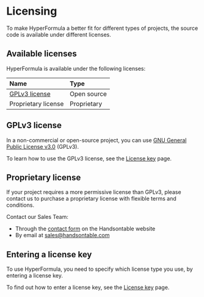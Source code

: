 # Licensing

To make HyperFormula a better fit for different types of projects, the source code is available under different licenses.

## Available licenses

HyperFormula is available under the following licenses:


| Name                                                                                  | Type        |
|:--------------------------------------------------------------------------------------|:------------|
| [GPLv3 license](https://github.com/handsontable/hyperformula/blob/master/LICENSE.txt) | Open source |
| Proprietary license                                                                   | Proprietary |

## GPLv3 license

In a non-commercial or open-source project, you can use [GNU General Public License v3.0](https://github.com/handsontable/hyperformula/blob/master/LICENSE.txt) (GPLv3).

To learn how to use the GPLv3 license, see the [License key](license-key.md#gplv3-license) page.

## Proprietary license

If your project requires a more permissive license than GPLv3, please contact us to purchase a proprietary license with flexible terms and conditions.

Contact our Sales Team:

* Through the [contact form](https://handsontable.com/get-a-quote) on the Handsontable website
* By email at [sales@handsontable.com](mailto:sales@handsontable.com)

## Entering a license key

To use HyperFormula, you need to specify which license type you use, by entering a license key.

To find out how to enter a license key, see the [License key](license-key.md) page.
